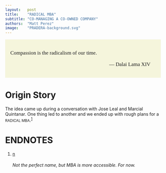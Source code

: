 ```yaml
---
layout:   post
title:    "RADICAL MBA"
subtitle: "CO-MANAGING A CO-OWNED COMPANY"
authors:  "Matt Perez"
image:    "PRADERA-background.svg"
---
```


<div style="display: none;">
 <p>The idea came up during a conversation with Jose Leal and Marcial Quintanar. One thing led to another and we ended up with rough plans for a RADICAL MBA.</p>
</div>

<div style="font-family:american typewrite,serif; font-size:larger; background-color:beige; test-aling:justify; padding:1em; ">
 <p>Compassion is the radicalism of our time.</p>
 <p style="text-align:right; padding-right:1em; ">&mdash; Dalai Lama XIV</p>
</div>

<h1>Origin Story</h1>
 <p>The idea came up during a conversation with Jose Leal and Marcial Quintanar. One thing led to another and we ended up with rough plans for a <span style="font-size:smaller; ">RADICAL MBA</span>.<sup id="fnref1"><a href="#fn1">1</a></sup></p>

<h1>ENDNOTES</h1>
 <ol>
  <li id="fn1"><a href="#fnref1">n</a> <h6>Not the perfect name, but MBA is more accessible. For now.</h6></li>
 </ol>